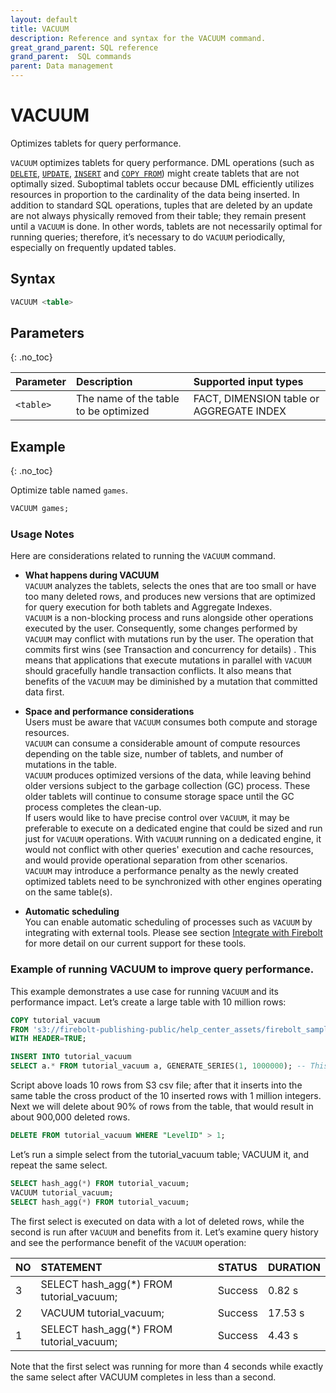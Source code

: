 ```yaml
---
layout: default
title: VACUUM
description: Reference and syntax for the VACUUM command.
great_grand_parent: SQL reference
grand_parent:  SQL commands
parent: Data management
---
```


# VACUUM
Optimizes tablets for query performance.

`VACUUM` optimizes tablets for query performance. DML operations (such as [`DELETE`](delete.md), [`UPDATE`](update.md), [`INSERT`](insert.md) and [`COPY FROM`](copy-from.md)) might create tablets that are not optimally sized. Suboptimal tablets occur because DML efficiently utilizes resources in proportion to the cardinality of the data being inserted. In addition to standard SQL operations, tuples that are deleted by an update are not always physically removed from their table; they remain present until a `VACUUM` is done. In other words, tablets are not necessarily optimal for running queries; therefore, it’s necessary to do `VACUUM` periodically, especially on frequently updated tables.

## Syntax

```sql
VACUUM <table>
```

## Parameters
{: .no_toc}

| Parameter | Description                         |Supported input types |
| :--------- | :----------------------------------- | :---------------------|
| `<table>` | The name of the table to be optimized | FACT, DIMENSION table or AGGREGATE INDEX |

## Example
{: .no_toc}

Optimize table named `games`.

```sql
VACUUM games;
```

### Usage Notes

Here are considerations related to running the `VACUUM` command.

* **What happens during VACUUM**<br>
`VACUUM` analyzes the tablets, selects the ones that are too small or have too many deleted rows, and produces new versions that are optimized for query execution for both tablets and Aggregate Indexes.<br>
`VACUUM` is a non-blocking process and runs alongside other operations executed by the user. Consequently, some changes performed by `VACUUM` may conflict with mutations run by the user. The operation that commits first wins (see Transaction and concurrency for details) . This means that applications that execute mutations in parallel with `VACUUM` should gracefully handle transaction conflicts. It also means that benefits of the `VACUUM` may be diminished by a mutation that committed data first.<br>

* **Space and performance considerations**<br>
Users must be aware that `VACUUM` consumes both compute and storage resources.<br>
`VACUUM` can consume a considerable amount of compute resources depending on the table size, number of tablets, and number of mutations in the table.<br>
`VACUUM` produces optimized versions of the data, while leaving behind older versions subject to the garbage collection (GC) process. These older tablets will continue to consume storage space until the GC process completes the clean-up.<br>
If users would like to have precise control over `VACUUM`, it may be preferable to execute on a dedicated engine that could be sized and run just for `VACUUM` operations. With `VACUUM` running on a dedicated engine, it would not conflict with other queries' execution and cache resources, and would provide operational separation from other scenarios.<br>
`VACUUM` may introduce a performance penalty as the newly created optimized tablets need to be synchronized with other engines operating on the same table(s).<br>

* **Automatic scheduling**<br>
You can enable automatic scheduling of processes such as `VACUUM` by integrating with external tools. Please see section [Integrate with Firebolt](../../../Guides/integrations/integrations.md) for more detail on our current support for these tools.

### Example of running VACUUM to improve query performance. 

This example demonstrates a use case for running `VACUUM` and its performance impact. Let’s create a large table with 10 million rows: 

```sql
COPY tutorial_vacuum 
FROM 's3://firebolt-publishing-public/help_center_assets/firebolt_sample_dataset/levels.csv'
WITH HEADER=TRUE;

INSERT INTO tutorial_vacuum
SELECT a.* FROM tutorial_vacuum a, GENERATE_SERIES(1, 1000000); -- This may run a couple of minutes
```

Script above loads 10 rows from S3 csv file; after that it inserts into the same table the cross product of the 10 inserted rows with 1 million integers.
Next we will delete about 90% of rows from the table, that would result in about 900,000 deleted rows.

```sql
DELETE FROM tutorial_vacuum WHERE "LevelID" > 1; 
```

Let’s run a simple select from the tutorial_vacuum table; VACUUM it, and repeat the same select.

```sql
SELECT hash_agg(*) FROM tutorial_vacuum;
VACUUM tutorial_vacuum;
SELECT hash_agg(*) FROM tutorial_vacuum;
```

The first select is executed on data with a lot of deleted rows, while the second is run after `VACUUM` and benefits from it. Let’s examine query history and see the performance benefit of the `VACUUM` operation:

| NO  | STATEMENT                                | STATUS   | DURATION   |
|:----|:-----------------------------------------|:---------|:-----------|
| 3   | SELECT hash_agg(*) FROM tutorial_vacuum; | Success  | 0.82 s     |
| 2   | VACUUM tutorial_vacuum;                  | Success  | 17.53 s    |
| 1   | SELECT hash_agg(*) FROM tutorial_vacuum; | Success  | 4.43 s     |


Note that the first select was running for more than 4 seconds while exactly the same select after VACUUM completes in less than a second. 
